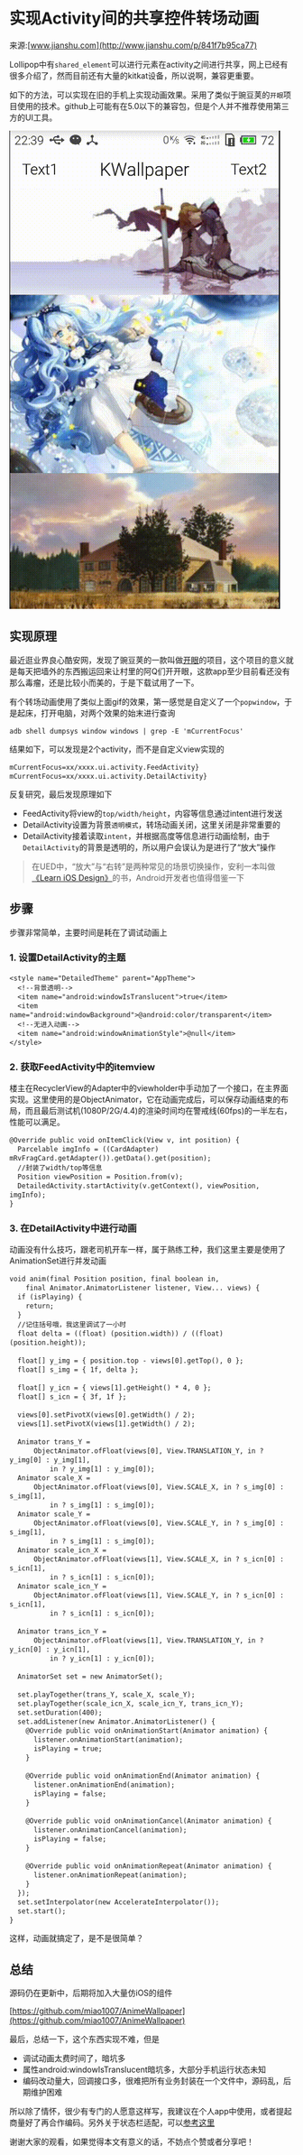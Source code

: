# 实现Activity间的共享控件转场动画

来源:[www.jianshu.com](http://www.jianshu.com/p/841f7b95ca77)

Lollipop中有`shared_element`可以进行元素在activity之间进行共享，网上已经有很多介绍了，然而目前还有大量的kitkat设备，所以说啊，兼容更重要。

如下的方法，可以实现在旧的手机上实现动画效果。采用了类似于豌豆荚的`开眼`项目使用的技术。github上可能有在5.0以下的兼容包，但是个人并不推荐使用第三方的UI工具。

![](shared-element-1.gif)

## 实现原理
最近逛业界良心酷安网，发现了豌豆荚的一款叫做[开眼](http://coolapk.com/apk/com.wandoujia.eyepetizer)的项目，这个项目的意义就是每天把墙外的东西搬运回来让村里的阿Q们开开眼，这款app至少目前看还没有那么毒瘤，还是比较小而美的，于是下载试用了一下。

有个转场动画使用了类似上面gif的效果，第一感觉是自定义了一个`popwindow`，于是起床，打开电脑，对两个效果的始末进行查询

```
adb shell dumpsys window windows | grep -E 'mCurrentFocus'
```

结果如下，可以发现是2个activity，而不是自定义view实现的

```
mCurrentFocus=xx/xxxx.ui.activity.FeedActivity}
mCurrentFocus=xx/xxxx.ui.activity.DetailActivity}
```

反复研究，最后发现原理如下

* FeedActivity将view的`top/width/height`，内容等信息通过intent进行发送
* DetailActivity设置为背景`透明模式`，转场动画关闭，这里关闭是非常重要的
* DetailActivity接着读取`intent`，并根据高度等信息进行动画绘制，由于`DetailActivity`的背景是透明的，所以用户会误认为是进行了“放大”操作

> 在UED中，“放大”与“右转”是两种常见的场景切换操作，安利一本叫做[《Learn iOS Design》](https://designcode.io/iosdesign)的书，Android开发者也值得借鉴一下

## 步骤
步骤非常简单，主要时间是耗在了调试动画上

### 1. 设置DetailActivity的主题

```
<style name="DetailedTheme" parent="AppTheme">
  <!--背景透明-->
  <item name="android:windowIsTranslucent">true</item>
  <item name="android:windowBackground">@android:color/transparent</item>
  <!--无进入动画-->
  <item name="android:windowAnimationStyle">@null</item>
</style>
```
### 2. 获取FeedActivity中的itemview
楼主在RecyclerView的Adapter中的viewholder中手动加了一个接口，在主界面实现。这里使用的是ObjectAnimator，它在动画完成后，可以保存动画结束的布局，而且最后测试机(1080P/2G/4.4)的渲染时间均在警戒线(60fps)的一半左右，性能可以满足。

```
@Override public void onItemClick(View v, int position) {
  Parcelable imgInfo = ((CardAdapter) mRvFragCard.getAdapter()).getData().get(position);
  //封装了width/top等信息
  Position viewPosition = Position.from(v);
  DetailedActivity.startActivity(v.getContext(), viewPosition, imgInfo);
}
```
### 3. 在DetailActivity中进行动画
动画没有什么技巧，跟老司机开车一样，属于熟练工种，我们这里主要是使用了AnimationSet进行并发动画

```
void anim(final Position position, final boolean in,
    final Animator.AnimatorListener listener, View... views) {
  if (isPlaying) {
    return;
  }
  //记住括号哦，我这里调试了一小时
  float delta = ((float) (position.width)) / ((float) (position.height));

  float[] y_img = { position.top - views[0].getTop(), 0 };
  float[] s_img = { 1f, delta };

  float[] y_icn = { views[1].getHeight() * 4, 0 };
  float[] s_icn = { 3f, 1f };

  views[0].setPivotX(views[0].getWidth() / 2);
  views[1].setPivotX(views[1].getWidth() / 2);

  Animator trans_Y =
      ObjectAnimator.ofFloat(views[0], View.TRANSLATION_Y, in ? y_img[0] : y_img[1],
          in ? y_img[1] : y_img[0]);
  Animator scale_X =
      ObjectAnimator.ofFloat(views[0], View.SCALE_X, in ? s_img[0] : s_img[1],
          in ? s_img[1] : s_img[0]);
  Animator scale_Y =
      ObjectAnimator.ofFloat(views[0], View.SCALE_Y, in ? s_img[0] : s_img[1],
          in ? s_img[1] : s_img[0]);
  Animator scale_icn_X =
      ObjectAnimator.ofFloat(views[1], View.SCALE_X, in ? s_icn[0] : s_icn[1],
          in ? s_icn[1] : s_icn[0]);
  Animator scale_icn_Y =
      ObjectAnimator.ofFloat(views[1], View.SCALE_Y, in ? s_icn[0] : s_icn[1],
          in ? s_icn[1] : s_icn[0]);

  Animator trans_icn_Y =
      ObjectAnimator.ofFloat(views[1], View.TRANSLATION_Y, in ? y_icn[0] : y_icn[1],
          in ? y_icn[1] : y_icn[0]);

  AnimatorSet set = new AnimatorSet();

  set.playTogether(trans_Y, scale_X, scale_Y);
  set.playTogether(scale_icn_X, scale_icn_Y, trans_icn_Y);
  set.setDuration(400);
  set.addListener(new Animator.AnimatorListener() {
    @Override public void onAnimationStart(Animator animation) {
      listener.onAnimationStart(animation);
      isPlaying = true;
    }

    @Override public void onAnimationEnd(Animator animation) {
      listener.onAnimationEnd(animation);
      isPlaying = false;
    }

    @Override public void onAnimationCancel(Animator animation) {
      listener.onAnimationCancel(animation);
      isPlaying = false;
    }

    @Override public void onAnimationRepeat(Animator animation) {
      listener.onAnimationRepeat(animation);
    }
  });
  set.setInterpolator(new AccelerateInterpolator());
  set.start();
}
```

这样，动画就搞定了，是不是很简单？

## 总结

源码仍在更新中，后期将加入大量仿iOS的组件

[https://github.com/miao1007/AnimeWallpaper](https://github.com/miao1007/AnimeWallpaper)

最后，总结一下，这个东西实现不难，但是

* 调试动画太费时间了，暗坑多
* 属性android:windowIsTranslucent暗坑多，大部分手机运行状态未知
* 编码改动量大，回调接口多，很难把所有业务封装在一个文件中，源码乱，后期维护困难

所以除了情怀，很少有专门的人愿意这样写，我建议在个人app中使用，或者提起商量好了再合作编码。另外关于状态栏适配，可以[参考这里](http://www.jianshu.com/p/249b23ed3b89)

谢谢大家的观看，如果觉得本文有意义的话，不妨点个赞或者分享吧！
